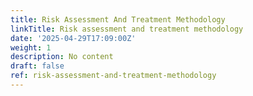 ```yaml
---
title: Risk Assessment And Treatment Methodology
linkTitle: Risk assessment and treatment methodology
date: '2025-04-29T17:09:00Z'
weight: 1
description: No content
draft: false
ref: risk-assessment-and-treatment-methodology
---
```


